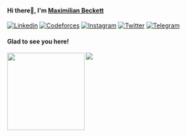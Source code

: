 #### Hi there:wave:, I'm [Maximilian Beckett](https://maxckett.github.io/)
[![Linkedin](https://img.shields.io/badge/LinkedIn-0077B5?style=for-the-badge&logo=linkedin&logoColor=white)](https://Linkedin.com/in/MaxCkett)
[![Codeforces](https://img.shields.io/badge/Codeforces-445f9d?style=for-the-badge&logo=Codeforces&logoColor=white)](https://codeforces.com/profile/MaxCkett)
[![Instagram](https://img.shields.io/badge/Instagram-E4405F?style=for-the-badge&logo=instagram&logoColor=white)](https://www.instagram.com/MaxCkett)
[![Twitter](https://img.shields.io/badge/Twitter-1DA1F2?style=for-the-badge&logo=twitter&logoColor=white)](https://twitter.com/MaxCkett)
[![Telegram](https://img.shields.io/badge/Telegram-2CA5E0?style=for-the-badge&logo=telegram&logoColor=white)](https://t.me/MaxCkett)
#### Glad to see you here!

<img height="180em" align="left" src="https://github-readme-stats.vercel.app/api?username=MaxCkett&show_icons=true&hide_border=true&&count_private=true&include_all_commits=true"/>
<img align="center" src="https://github-readme-stats.vercel.app/api/top-langs/?username=MaxCkett&layout=compact"/>
